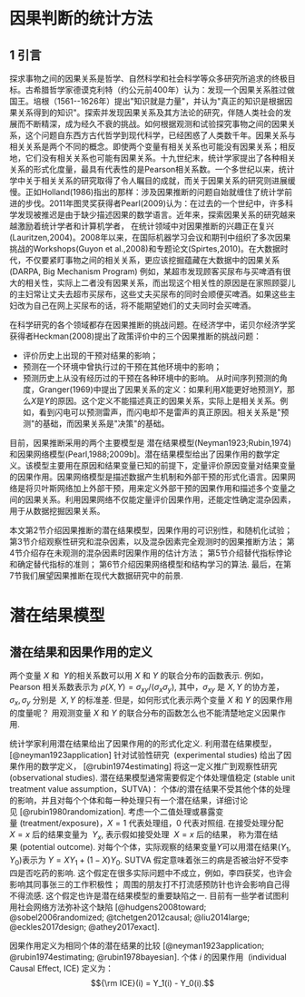 # 因果判断的统计方法

## 1 引言

探求事物之间的因果关系是哲学、自然科学和社会科学等众多研究所追求的终极目标。古希腊哲学家德谟克利特（约公元前400年）认为：发现一个因果关系胜过做国王。培根（1561--1626年）提出"知识就是力量"，并认为"真正的知识是根据因果关系得到的知识"。探索并发现因果关系及其方法论的研究，伴随人类社会的发展而不断精深，成为经久不衰的挑战。如何根据观测和试验探究事物之间的因果关系，这个问题自东西方古代哲学到现代科学，已经困惑了人类数千年。因果关系与相关关系是两个不同的概念。即使两个变量有相关关系也可能没有因果关系；相反地，它们没有相关关系也可能有因果关系。十九世纪末，统计学家提出了各种相关关系的形式化度量，最具有代表性的是Pearson相关系数。一个多世纪以来，统计学中关于相关关系的研究取得了令人瞩目的成就，而关于因果关系的研究则进展缓慢。正如Holland(1986)指出的那样：涉及因果推断的问题自始就缠住了统计学前进的步伐。2011年图灵奖获得者Pearl(2009)认为：在过去的一个世纪中，许多科学发现被推迟是由于缺少描述因果的数学语言。近年来，探索因果关系的研究越来越激励着统计学者和计算机学者， 在统计领域中对因果推断的兴趣正在复兴(Lauritzen,2004)。2008年以来，在国际机器学习会议和期刊中组织了多次因果挑战的Workshops(Guyon et al.,2008)和专题论文(Spirtes,2010)。在大数据时代，不仅要紧盯事物之间的相关关系，更应该挖掘蕴藏在大数据中的因果关系(DARPA, Big Mechanism Program) 例如，某超市发现顾客买尿布与买啤酒有很大的相关性，实际上二者没有因果关系，而出现这个相关性的原因是在家照顾婴儿的主妇常让丈夫去超市买尿布，这些丈夫买尿布的同时会顺便买啤酒。如果这些主妇改为自己在网上买尿布的话，将不能期望她们的丈夫同时会买啤酒。

在科学研究的各个领域都存在因果推断的挑战问题。在经济学中，诺贝尔经济学奖获得者Heckman(2008)提出了政策评价中的三个因果推断的挑战问题：
-   评价历史上出现的干预对结果的影响；
-   预测在一个环境中曾执行过的干预在其他环境中的影响；
-   预测历史上从没有经历过的干预在各种环境中的影响。
从时间序列预测的角度，Granger(1969)中提出了因果关系的定义：如果利用$X$能更好地预测$Y$，那么$X$是$Y$的原因。这个定义不能描述真正的因果关系，实际上是相关关系。例如，看到闪电可以预测雷声，而闪电却不是雷声的真正原因。相关关系是"预测"的基础，而因果关系是"决策"的基础。

目前，因果推断采用的两个主要模型是 潜在结果模型(Neyman1923;Rubin,1974)和因果网络模型(Pearl,1988;2009b]。潜在结果模型给出了因果作用的数学定义。该模型主要用在原因和结果变量已知的前提下，定量评价原因变量对结果变量的因果作用。因果网络模型是描述数据产生机制和外部干预的形式化语言。因果网络是将贝叶斯网络加上外部干预，用来定义外部干预的因果作用和描述多个变量之间的因果关系。利用因果网络不仅能定量评价因果作用，还能定性确定混杂因素，用于从数据挖掘因果关系。

本文第2节介绍因果推断的潜在结果模型，因果作用的可识别性，和随机化试验；
第3节介绍观察性研究和混杂因素，以及混杂因素完全观测时的因果推断方法；
第4节介绍存在未观测的混杂因素时因果作用的估计方法；
第5节介绍替代指标悖论和确定替代指标的准则；
第6节介绍因果网络模型和结构学习的算法.
最后，在第7节我们展望因果推断在现代大数据研究中的前景.

# 潜在结果模型

## 潜在结果和因果作用的定义

两个变量 $X$ 和  $Y$的相关系数可以用 $X$ 和 $Y$ 的联合分布的函数表示.
例如，Pearson 相关系数表示为 $\rho(X,Y)=\sigma_{xy}/(\sigma_x\sigma_y)$,
其中，$\sigma_{xy}$ 是 $X,Y$ 的协方差，$\sigma_x,\sigma_y$ 分别是  $X,Y$
的标准差. 但是，如何形式化表示两个变量 $X$ 和 $Y$ 的因果作用的度量呢？
用观测变量 $X$ 和 $Y$ 的联合分布的函数怎么也不能清楚地定义因果作用.

统计学家利用潜在结果给出了因果作用的的形式化定义. 利用潜在结果模型，
[@neyman1923application] 针对试验性研究  (experimental studies)
给出了因果作用的数学定义， [@rubin1974estimating]
将这一定义推广到观察性研究  (observational studies).
潜在结果模型通常需要假定个体处理值稳定 (stable unit treatment value
assumption，SUTVA)：
个体$i$的潜在结果不受其他个体的处理的影响，并且对每个个体和每一种处理只有一个潜在结果，详细讨论见 [@rubin1980randomization].
考虑一个二值处理或暴露变量 (treatment/exposure)，$X=1$ 代表处理组，$0$
代表对照组. 在接受处理分配  $X=x$ 后的结果变量为  $Y_x$,
表示假如接受处理  $X=x$ 后的结果， 称为潜在结果 (potential outcome).
对每个个体，实际观察的结果变量$Y$可以用潜在结果$(Y_1,Y_0)$表示为 $Y=XY_1+(1-X)Y_0$.
SUTVA 假定意味着张三的病是否被治好不受李四是否吃药的影响.
这个假定在很多实际问题中不成立，例如，李四获奖，也许会影响其同事张三的工作积极性；
周围的朋友打不打流感预防针也许会影响自己得不得流感.
这个假定也许是潜在结果模型的重要缺陷之一.
目前有一些学者试图利用社会网络方法弥补这个缺陷 [@hudgens2008toward; @sobel2006randomized; @tchetgen2012causal; @liu2014large; @eckles2017design; @athey2017exact].

因果作用定义为相同个体的潜在结果的比较 [@neyman1923application; @rubin1974estimating; @rubin1978bayesian].
个体 $i$ 的因果作用  (individual Causal Effect, ICE) 定义为：
$${\rm ICE}(i) = Y_1(i) - Y_0(i).$$
